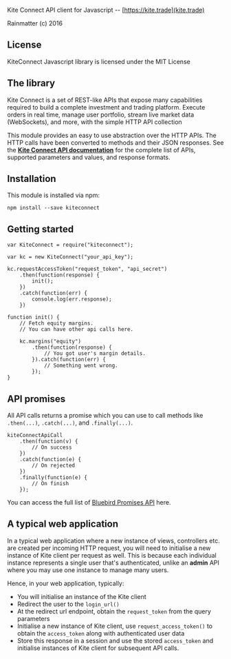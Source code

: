 Kite Connect API client for Javascript -- [https://kite.trade](kite.trade)

Rainmatter (c) 2016

License
-------
KiteConnect Javascript library is licensed under the MIT License

The library
-----------
Kite Connect is a set of REST-like APIs that expose
many capabilities required to build a complete
investment and trading platform. Execute orders in
real time, manage user portfolio, stream live market
data (WebSockets), and more, with the simple HTTP API collection

This module provides an easy to use abstraction over the HTTP APIs.
The HTTP calls have been converted to methods and their JSON responses.
See the **[Kite Connect API documentation](https://kite.trade/docs/connect/v1/)**
for the complete list of APIs, supported parameters and values, and response formats.

Installation
------------
This module is installed via npm:

	npm install --save kiteconnect

Getting started
---------------
	var KiteConnect = require("kiteconnect");

	var kc = new KiteConnect("your_api_key");

	kc.requestAccessToken("request_token", "api_secret")
		.then(function(response) {
			init();
		})
		.catch(function(err) {
			console.log(err.response);
		})

	function init() {
		// Fetch equity margins.
		// You can have other api calls here.

		kc.margins("equity")
			.then(function(response) {
				// You got user's margin details.
			}).catch(function(err) {
				// Something went wrong.
			});
	}

API promises
-------------
All API calls returns a promise which you can use to call methods like `.then(...)`, `.catch(...)`, and `.finally(...)`.

	kiteConnectApiCall
		.then(function(v) {
		    // On success
		})
		.catch(function(e) {
			// On rejected
		})
		.finally(function(e) {
			// On finish
		});

You can access the full list of [Bluebird Promises API](https://github.com/petkaantonov/bluebird/blob/master/API.md) here.

A typical web application
-------------------------
In a typical web application where a new instance of
views, controllers etc. are created per incoming HTTP
request, you will need to initialise a new instance of
Kite client per request as well. This is because each
individual instance represents a single user that's
authenticated, unlike an **admin** API where you may
use one instance to manage many users.

Hence, in your web application, typically:

- You will initialise an instance of the Kite client
- Redirect the user to the `login_url()`
- At the redirect url endpoint, obtain the
`request_token` from the query parameters
- Initialise a new instance of Kite client,
use `request_access_token()` to obtain the `access_token`
along with authenticated user data
- Store this response in a session and use the
stored `access_token` and initialise instances
of Kite client for subsequent API calls.
